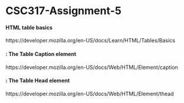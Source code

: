 # CSC317-Assignment-5

<h4>HTML table basics</h4>
<p>https://developer.mozilla.org/en-US/docs/Learn/HTML/Tables/Basics</p>

<h4><caption>: The Table Caption element</h4>
https://developer.mozilla.org/en-US/docs/Web/HTML/Element/caption

<h4><thead>: The Table Head element</h4>
https://developer.mozilla.org/en-US/docs/Web/HTML/Element/thead

